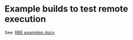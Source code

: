 # Example builds to test remote execution

See: [RBE examples docs](http://nativelink.com/docs/rbe/remote-execution-examples)
